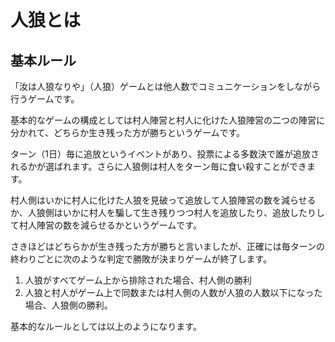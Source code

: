 # 人狼とは

## 基本ルール

「汝は人狼なりや」（人狼）ゲームとは他人数でコミュニケーションをしながら行うゲームです。

基本的なゲームの構成としては村人陣営と村人に化けた人狼陣営の二つの陣営に分かれて、どちらか生き残った方が勝ちというゲームです。

ターン（1日）毎に追放というイベントがあり、投票による多数決で誰が追放されるかが選ばれます。さらに人狼側は村人をターン毎に食い殺すことができます。

村人側はいかに村人に化けた人狼を見破って追放して人狼陣営の数を減らせるか、人狼側はいかに村人を騙して生き残りつつ村人を追放したり、追放したりして村人陣営の数を減らせるかというゲームです。


さきほどはどちらかが生き残った方が勝ちと言いましたが、正確には毎ターンの終わりごとに次のような判定で勝敗が決まりゲームが終了します。

1. 人狼がすべてゲーム上から排除された場合、村人側の勝利
2. 人狼と村人がゲーム上で同数または村人側の人数が人狼の人数以下になった場合、人狼側の勝利。

基本的なルールとしては以上のようになります。
